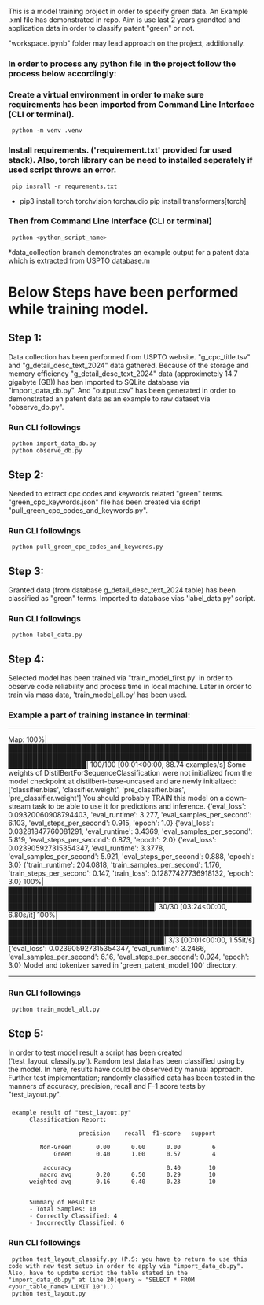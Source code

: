 This is a model training project in order to specify green data. An Example .xml file has demonstrated in repo. Aim is use last 2 years grandted and application data in order to classify patent "green" or not.

"workspace.ipynb" folder may lead approach on the project, additionally.

### In order to process any python file in the project follow the process below accordingly:
### Create a virtual environment in order to make sure requirements has been imported from Command Line Interface (CLI or terminal).
     python -m venv .venv
### Install requirements. ('requirement.txt' provided for used stack). Also, torch library can be need to installed seperately if used script throws an error. 
     pip insrall -r requrements.txt     
*    pip3 install torch torchvision torchaudio
     pip install transformers[torch]
### Then from Command Line Interface (CLI or terminal)
     python <python_script_name>
*data_collection branch demonstrates an example output for a patent data which is extracted from USPTO database.m

# Below Steps have been performed while training model.
## Step 1:
Data collection has been performed from USPTO website. "g_cpc_title.tsv" and "g_detail_desc_text_2024" data gathered. Because of the storage and memory efficiency "g_detail_desc_text_2024" data (approximetely 14.7 gigabyte (GB)) has ben imported to SQLite database via "import_data_db.py". And "output.csv" has been generated in order to demonstrated an patent data as an example to raw dataset via "observe_db.py".
### Run CLI followings
     python import_data_db.py
     python observe_db.py
## Step 2:
Needed to extract cpc codes and keywords related "green" terms. "green_cpc_keywords.json" file has been created via script "pull_green_cpc_codes_and_keywords.py".
### Run CLI followings
     python pull_green_cpc_codes_and_keywords.py
## Step 3:
Granted data (from database g_detail_desc_text_2024 table) has been classified as "green" terms. Imported to database vias 'label_data.py' script.
### Run CLI followings
     python label_data.py
## Step 4:
Selected model has been trained via "train_model_first.py' in order to observe code reliability and process time in local machine. Later in order to train via mass data, 'train_model_all.py' has been used.
### Example a part of training instance in terminal:
***
Map: 100%|████████████████████████████████████████████████████████████████████████████████████████████████████████████████████| 100/100 [00:01<00:00, 88.74 examples/s]
Some weights of DistilBertForSequenceClassification were not initialized from the model checkpoint at distilbert-base-uncased and are newly initialized: ['classifier.bias', 'classifier.weight', 'pre_classifier.bias', 'pre_classifier.weight']
You should probably TRAIN this model on a down-stream task to be able to use it for predictions and inference.
{'eval_loss': 0.09320060908794403, 'eval_runtime': 3.277, 'eval_samples_per_second': 6.103, 'eval_steps_per_second': 0.915, 'epoch': 1.0}
{'eval_loss': 0.03281847760081291, 'eval_runtime': 3.4369, 'eval_samples_per_second': 5.819, 'eval_steps_per_second': 0.873, 'epoch': 2.0}
{'eval_loss': 0.023905927315354347, 'eval_runtime': 3.3778, 'eval_samples_per_second': 5.921, 'eval_steps_per_second': 0.888, 'epoch': 3.0}
{'train_runtime': 204.0818, 'train_samples_per_second': 1.176, 'train_steps_per_second': 0.147, 'train_loss': 0.12877427736918132, 'epoch': 3.0}
100%|██████████████████████████████████████████████████████████████████████████████████████████████████████████████████████████████████| 30/30 [03:24<00:00,  6.80s/it]
100%|████████████████████████████████████████████████████████████████████████████████████████████████████████████████████████████████████| 3/3 [00:01<00:00,  1.55it/s]
{'eval_loss': 0.023905927315354347, 'eval_runtime': 3.2466, 'eval_samples_per_second': 6.16, 'eval_steps_per_second': 0.924, 'epoch': 3.0}
Model and tokenizer saved in 'green_patent_model_100' directory.
***
### Run CLI followings
     python train_model_all.py

## Step 5:
In order to test model result a script has been created ('test_layout_classify.py'). Random test data has been classified using by the model. In here, results have could be observed by manual approach. Further test implementation; randomly classified data has been tested in the manners of accuracy, precision, recall and F-1 score tests by "test_layout.py".
###
     example result of "test_layout.py"
          Classification Report:

                        precision    recall  f1-score   support

             Non-Green       0.00      0.00      0.00         6
                 Green       0.40      1.00      0.57         4

              accuracy                           0.40        10
             macro avg       0.20      0.50      0.29        10
          weighted avg       0.16      0.40      0.23        10


          Summary of Results:
          - Total Samples: 10
          - Correctly Classified: 4
          - Incorrectly Classified: 6
          
### Run CLI followings
     python test_layout_classify.py (P.S: you have to return to use this code with new test setup in order to apply via "import_data_db.py". Also, have to update script the table stated in the "import_data_db.py" at line 20(query ~ "SELECT * FROM <your_table_name> LIMIT 10").)
     python test_layout.py